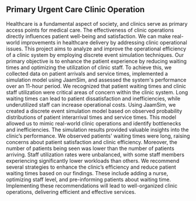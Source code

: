 ## Primary Urgent Care Clinic Operation

Healthcare is a fundamental aspect of society, and clinics serve as primary access points for medical care. The effectiveness of clinic operations directly influences patient well-being and satisfaction. We can make real-world improvements in healthcare delivery by addressing clinic operational issues. This project aims to analyze and improve the operational efficiency of a clinic system by employing discrete event simulation techniques. Our primary objective is to enhance the patient experience by reducing waiting times and optimizing the utilization of clinic staff. To achieve this, we collected data on patient arrivals and service times, implemented a simulation model using JaamSim, and assessed the system's performance over an 11-hour period.
We recognized that patient waiting times and clinic staff utilization were critical areas of concern within the clinic system. Long waiting times can lead to patient dissatisfaction and inefficiencies, while underutilized staff can increase operational costs. Using JaamSim, we created a discrete event simulation model based on observed probability distributions of patient interarrival times and service times. This model allowed us to mimic real-world clinic operations and identify bottlenecks and inefficiencies.
The simulation results provided valuable insights into the clinic’s performance. We observed patients' waiting times were long, raising concerns about patient satisfaction and clinic efficiency. Moreover, the number of patients being seen was lower than the number of patients arriving. Staff utilization rates were unbalanced, with some staff members experiencing significantly lower workloads than others. We recommend several strategies to enhance the clinic’s efficiency and reduce patient waiting times based on our findings. These include adding a nurse, optimizing staff level, and pre-informing patients about waiting time. Implementing these recommendations will lead to well-organized clinic operations, delivering efficient and effective services.

